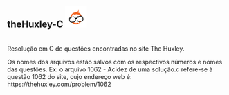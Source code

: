 ## theHuxley-C <img width="50px" src="https://github.com/celsopa/theHuxley/blob/master/hux.png?raw=true">
<div style="display: inline_block"><br>
   Resolução em C de questões encontradas no site The Huxley.
  <p>
    Os nomes dos arquivos estão salvos com os respectivos números e nomes das questões. Ex: o arquivo 1062 - Acidez de uma solução.c refere-se à questão 1062 do site, cujo endereço web é: https://thehuxley.com/problem/1062
  </p>
</div> 
